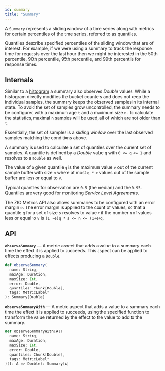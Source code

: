 ```yaml
---
id: summary
title: "Summary"
---
```


A `Summary` represents a sliding window of a time series along with metrics for certain percentiles of the time series, referred to as quantiles.

Quantiles describe specified percentiles of the sliding window that are of interest. For example, if we were using a summary to track the response time for requests over the last hour then we might be interested in the 50th percentile, 90th percentile, 95th percentile, and 99th percentile for response times.


## Internals

Similar to a [histogram](histogram.md) a summary also observes _Double_ values. While a histogram directly modifies the bucket counters and does not keep the individual samples, the summary keeps the observed samples in its internal state. To avoid the set of samples grow uncontrolled, the summary needs to be configured with a maximum age `t` and a maximum size `n`. To calculate the statistics, maximal `n` samples will be used, all of which are not older than `t`.

Essentially, the set of samples is a _sliding window_ over the last observed samples matching the conditions above.

A summary is used to calculate a set of quantiles over the current set of samples. A quantile is defined by a _Double_ value `q` with `0 <= q <= 1` and resolves to a `Double` as well.

The value of a given quantile `q` is the maximum value `v` out of the current sample buffer with size `n` where at most `q * n` values out of the sample buffer are less or equal to `v`.

Typical quantiles for observation are `0.5` (the median) and the `0.95`. Quantiles are very good for monitoring _Service Level Agreements_.

The ZIO Metrics API also allows summaries to be configured with an error margin `e`. The error margin is applied to the count of values, so that a quantile `q` for a set of size `s` resolves to value `v` if the number `n` of values less or equal to `v` is `(1 -e)q * s <= n <= (1+e)q`.

## API

**`observeSummary`** — A metric aspect that adds a value to a summary each time the effect it is applied to succeeds. This aspect can be applied to effects producing a `Double`.

```scala
def observeSummary(
  name: String,
  maxAge: Duration,
  maxSize: Int,
  error: Double,
  quantiles: Chunk[Double],
  tags: MetricLabel*
): Summary[Double]
```

**`observeSummaryWith`** — A metric aspect that adds a value to a summary each time the effect it is applied to succeeds, using the specified function to transform the value returned by the effect to the value to add to the summary.

```scala
def observeSummaryWith[A](
  name: String,
  maxAge: Duration,
  maxSize: Int,
  error: Double,
  quantiles: Chunk[Double],
  tags: MetricLabel*
)(f: A => Double): Summary[A]
```

